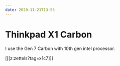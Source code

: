 ```yaml
---
date: 2020-11-21T13:53
---
```


# Thinkpad X1 Carbon

I use the Gen 7 Carbon with 10th gen intel processor.

[[[z:zettels?tag=x1c7]]]
